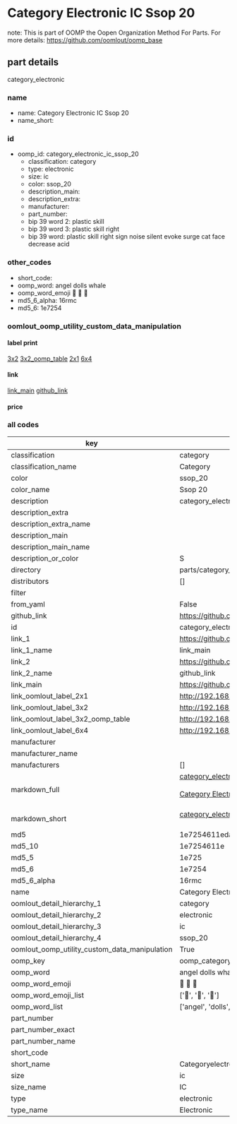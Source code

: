 # Category Electronic IC Ssop 20  

note: This is part of OOMP the Oopen Organization Method For Parts. For more details: https://github.com/oomlout/oomp_base

##  part details



category_electronic

### name
* name: Category Electronic IC Ssop 20
* name_short: 
### id
* oomp_id: category_electronic_ic_ssop_20
  * classification: category
  * type: electronic
  * size: ic
  * color: ssop_20
  * description_main: 
  * description_extra: 
  * manufacturer: 
  * part_number: 
  * bip 39 word 2: plastic skill
  * bip 39 word 3: plastic skill right
  * bip 39 word: plastic skill right sign noise silent evoke surge cat face decrease acid

### other_codes
* short_code: 
* oomp_word: angel dolls whale
* oomp_word_emoji :angel: :dolls: :whale:
* md5_6_alpha: 16rmc
* md5_6: 1e7254






### oomlout_oomp_utility_custom_data_manipulation
#### label print
[3x2](http://192.168.1.245:1112/?label=oomp%2016rmc)
[3x2_oomp_table](http://192.168.1.107:1112/?label=oomp%2016rmc)
[2x1](http://192.168.1.242:1112/?label=oomp%2016rmc)
[6x4](http://192.168.1.55:1112/?label=oomp%2016rmc)    

#### link

[link_main](https://github.com/oomlout/oomlout_oomp_current_version_messy/tree/main/parts/category_electronic_ic_ssop_20) [github_link](https://github.com/oomlout/oomlout_oomp_part_src/tree/main/parts/category_electronic_ic_ssop_20)                             

#### price







### all codes 
| key | value |  
| --- | --- |  
| classification | category |  
| classification_name | Category |  
| color | ssop_20 |  
| color_name | Ssop 20 |  
| description | category_electronic |  
| description_extra |  |  
| description_extra_name |  |  
| description_main |  |  
| description_main_name |  |  
| description_or_color | S  |  
| directory | parts/category_electronic_ic_ssop_20 |  
| distributors | [] |  
| filter |  |  
| from_yaml | False |  
| github_link | https://github.com/oomlout/oomlout_oomp_part_src/tree/main/parts/category_electronic_ic_ssop_20 |  
| id | category_electronic_ic_ssop_20 |  
| link_1 | https://github.com/oomlout/oomlout_oomp_current_version_messy/tree/main/parts/category_electronic_ic_ssop_20 |  
| link_1_name | link_main |  
| link_2 | https://github.com/oomlout/oomlout_oomp_part_src/tree/main/parts/category_electronic_ic_ssop_20 |  
| link_2_name | github_link |  
| link_main | https://github.com/oomlout/oomlout_oomp_current_version_messy/tree/main/parts/category_electronic_ic_ssop_20 |  
| link_oomlout_label_2x1 | http://192.168.1.242:1112/?label=oomp%2016rmc |  
| link_oomlout_label_3x2 | http://192.168.1.245:1112/?label=oomp%2016rmc |  
| link_oomlout_label_3x2_oomp_table | http://192.168.1.107:1112/?label=oomp%2016rmc |  
| link_oomlout_label_6x4 | http://192.168.1.55:1112/?label=oomp%2016rmc |  
| manufacturer |  |  
| manufacturer_name |  |  
| manufacturers | [] |  
| markdown_full | [category_electronic_ic_ssop_20](https://github.com/oomlout/oomlout_oomp_current_version_messy/tree/main/parts/category_electronic_ic_ssop_20)<br>[](https://github.com/oomlout/oomlout_oomp_current_version_messy/tree/main/parts/category_electronic_ic_ssop_20)<br>[Category Electronic Ic Ssop 20](https://github.com/oomlout/oomlout_oomp_current_version_messy/tree/main/parts/category_electronic_ic_ssop_20)<br><br> |  
| markdown_short | [category_electronic_ic_ssop_20](https://github.com/oomlout/oomlout_oomp_current_version_messy/tree/main/parts/category_electronic_ic_ssop_20)<br><br> |  
| md5 | 1e7254611eda49c321caec8573b29d30 |  
| md5_10 | 1e7254611e |  
| md5_5 | 1e725 |  
| md5_6 | 1e7254 |  
| md5_6_alpha | 16rmc |  
| name | Category Electronic IC Ssop 20 |  
| oomlout_detail_hierarchy_1 | category |  
| oomlout_detail_hierarchy_2 | electronic |  
| oomlout_detail_hierarchy_3 | ic |  
| oomlout_detail_hierarchy_4 | ssop_20 |  
| oomlout_oomp_utility_custom_data_manipulation | True |  
| oomp_key | oomp_category_electronic_ic_ssop_20 |  
| oomp_word | angel dolls whale |  
| oomp_word_emoji | :angel: :dolls: :whale: |  
| oomp_word_emoji_list | [':angel:', ':dolls:', ':whale:'] |  
| oomp_word_list | ['angel', 'dolls', 'whale'] |  
| part_number |  |  
| part_number_exact |  |  
| part_number_name |  |  
| short_code |  |  
| short_name | Categoryelectronic |  
| size | ic |  
| size_name | IC |  
| type | electronic |  
| type_name | Electronic |  
